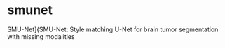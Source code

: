 # smunet
SMU-Net]{SMU-Net: Style matching U-Net for brain tumor segmentation with missing modalities
